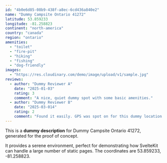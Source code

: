 ```yaml
---
id: "4b0e6d85-08b9-438f-a8ec-6cd436a840e2"
name: "Dummy Campsite Ontario 41272"
latitude: 53.859233
longitude: -81.258823
continent: "north-america"
country: "canada"
region: "ontario"
amenities:
  - "toilet"
  - "fire-pit"
  - "hiking"
  - "fishing"
  - "dog-friendly"
images:
  - "https://res.cloudinary.com/demo/image/upload/v1/sample.jpg"
reviews:
  - author: "Dummy Reviewer A"
    date: "2025-01-03"
    rating: 3
    comment: "A nice, quiet dummy spot with some basic amenities."
  - author: "Dummy Reviewer B"
    date: "2025-03-014"
    rating: 2
    comment: "Found it easily. GPS was spot on for this dummy location."
---
```


This is a **dummy description** for Dummy Campsite Ontario 41272, generated for the proof of concept.

It provides a serene environment, perfect for demonstrating how SvelteKit can handle a large number of static pages. The coordinates are 53.859233, -81.258823.
